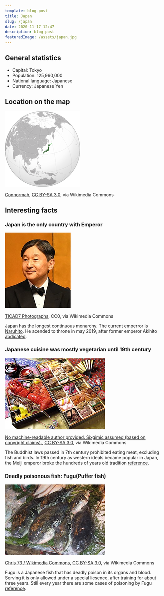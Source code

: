 ```yaml
---
template: blog-post
title: Japan
slug: /japan
date: 2020-11-17 12:47
description: blog post
featuredImage: /assets/japan.jpg
---
```

## General statistics

- Capital: Tokyo
- Population: 125,960,000
- National language: Japanese
- Currency: Japanese Yen

## Location on the map

![Japan on map](240px-Japan-map.png)

<a href="https://commons.wikimedia.org/wiki/File:Japan_(orthographic_projection).svg">Connormah</a>, <a href="https://creativecommons.org/licenses/by-sa/3.0">CC BY-SA 3.0</a>, via Wikimedia Commons

## Interesting facts

### Japan is the only country with Emperor

![Japanese Emperor](emperor-naruhito.png)

<a href="https://commons.wikimedia.org/wiki/File:Emperor_Naruhito_at_TICAD7_(cropped).jpg">TICAD7 Photographs</a>, CC0, via Wikimedia Commons

Japan has the longest continuous monarchy. The current emperror is [Naruhito](https://www.pri.org/stories/2019-04-25/japan-s-next-emperor-modern-multilingual-environmentalist). He acended to throne in may 2019, after former emperor Akihito [abdicated](https://www.pri.org/stories/2019-04-25/japan-s-next-emperor-modern-multilingual-environmentalist).

### Japanese cuisine was mostly vegetarian until 19th century

![Japanese Emperor](japanese-food.png)

<a href="https://commons.wikimedia.org/wiki/File:Oseti.jpg">No machine-readable author provided. Sixgimic assumed (based on copyright claims).</a>, <a href="http://creativecommons.org/licenses/by-sa/3.0/">CC BY-SA 3.0</a>, via Wikimedia Commons

The Buddhist laws passed in 7th century prohibited eating meat, excluding fish and birds. In 19th century as western ideals became popular in Japan, the Meiji emperor broke the hundreds of years old tradition [reference](https://japanology.org/2019/04/20-facts-on-japanese-culture/).

### Deadly poisonous fish: Fugu(Puffer fish)

![Japanese Emperor](fugu.png)

<a href="https://commons.wikimedia.org/wiki/File:Fugu.Tsukiji.CR.jpg">Chris 73 / Wikimedia Commons</a>, <a href="https://creativecommons.org/licenses/by-sa/3.0">CC BY-SA 3.0</a>, via Wikimedia Commons

Fugu is a Japanese fish that has deadly poison in its organs and blood. Serving it is only allowed under a special licsence, after training for about three years. Still every year there are some cases of poisoning by Fugu [reference](https://japanology.org/2019/04/20-facts-on-japanese-culture/).

